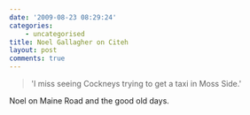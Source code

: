 ```yaml
---
date: '2009-08-23 08:29:24'
categories:
    - uncategorised
title: Noel Gallagher on Citeh
layout: post
comments: true
---
```

> 'I miss seeing Cockneys trying to get a taxi in Moss Side.'

Noel on Maine Road and the good old days.
